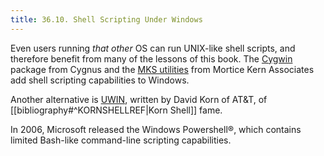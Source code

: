 ```yaml
---
title: 36.10. Shell Scripting Under Windows
---
```


Even users running _that other_ OS can run UNIX-like shell scripts, and therefore benefit from many of the lessons of this book. The [Cygwin]([http://sourceware.cygnus.com/cygwin/) package from Cygnus and the [MKS utilities](http://www.mkssoftware.com/) from Mortice Kern Associates add shell scripting capabilities to Windows.

Another alternative is [UWIN](http://www2.research.att.com/~gsf/download/uwin/uwin.html), written by David Korn of AT&T, of [[bibliography#^KORNSHELLREF|Korn Shell]] fame.

In 2006, Microsoft released the Windows Powershell®, which contains limited Bash-like command-line scripting capabilities.
